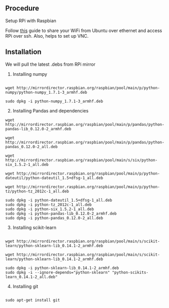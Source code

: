 Procedure
---------


Setup RPi with Raspbian

Follow [this](http://mitchtech.net/vnc-setup-on-raspberry-pi-from-ubuntu/) guide to share your WiFi from Ubuntu over ethernet and access RPi over ssh. Also, helps to set up VNC. 

Installation
------------

We will pull the latest .debs from RPi mirror

1. Installing numpy

```

wget http://mirrordirector.raspbian.org/raspbian/pool/main/p/python-numpy/python-numpy_1.7.1-3_armhf.deb

sudo dpkg -i python-numpy_1.7.1-3_armhf.deb
```

2. Installing Pandas and dependencies

```
wget http://mirrordirector.raspbian.org/raspbian/pool/main/p/pandas/python-pandas-lib_0.12.0-2_armhf.deb

wget http://mirrordirector.raspbian.org/raspbian/pool/main/p/pandas/python-pandas_0.12.0-2_all.deb

wget http://mirrordirector.raspbian.org/raspbian/pool/main/s/six/python-six_1.5.2-1_all.deb

wget http://mirrordirector.raspbian.org/raspbian/pool/main/p/python-dateutil/python-dateutil_1.5+dfsg-1_all.deb 

wget http://mirrordirector.raspbian.org/raspbian/pool/main/p/python-tz/python-tz_2012c-1_all.deb

sudo dpkg -i python-dateutil_1.5+dfsg-1_all.deb
sudo dpkg -i python-tz_2012c-1_all.deb 
sudo dpkg -i python-six_1.5.2-1_all.deb
sudo dpkg -i python-pandas-lib_0.12.0-2_armhf.deb 
sudo dpkg -i python-pandas_0.12.0-2_all.deb 
```

3. Installing scikit-learn

```

wget http://mirrordirector.raspbian.org/raspbian/pool/main/s/scikit-learn/python-sklearn-lib_0.14.1-2_armhf.deb

wget http://mirrordirector.raspbian.org/raspbian/pool/main/s/scikit-learn/python-sklearn-lib_0.14.1-2_armhf.deb

sudo dpkg -i python-sklearn-lib_0.14.1-2_armhf.deb
sudo dpkg -i --ignore-depends="python-sklearn" "python-scikits-learn_0.14.1-2_all.deb" 
```

4. Installing git

```

sudo apt-get install git
```





